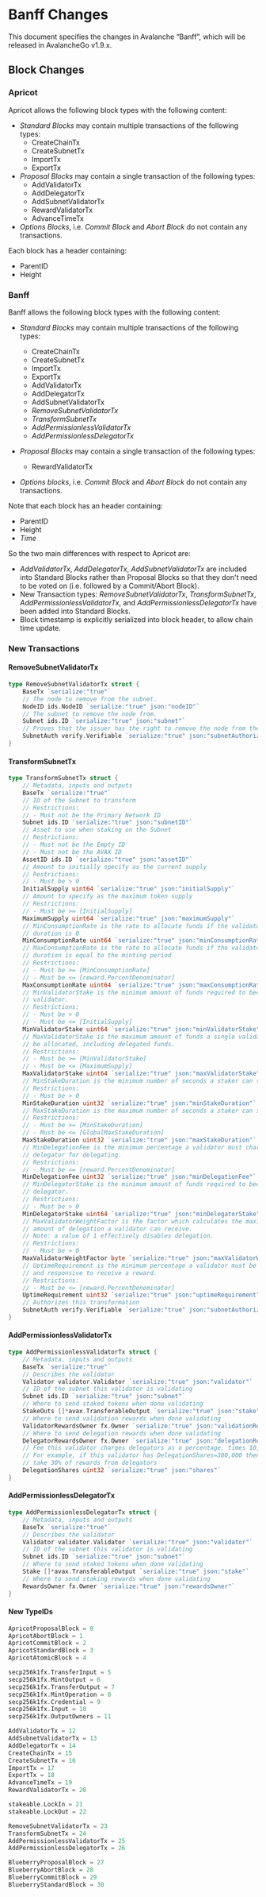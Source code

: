 # Banff Changes

This document specifies the changes in Avalanche “Banff”, which will be released in AvalancheGo v1.9.x.

## Block Changes

### Apricot

Apricot allows the following block types with the following content:

- _Standard Blocks_ may contain multiple transactions of the following types:
  - CreateChainTx
  - CreateSubnetTx
  - ImportTx
  - ExportTx
- _Proposal Blocks_ may contain a single transaction of the following types:
  - AddValidatorTx
  - AddDelegatorTx
  - AddSubnetValidatorTx
  - RewardValidatorTx
  - AdvanceTimeTx
- _Options Blocks_, i.e. _Commit Block_ and _Abort Block_ do not contain any transactions.

Each block has a header containing:

- ParentID
- Height

### Banff

Banff allows the following block types with the following content:

- _Standard Blocks_ may contain multiple transactions of the following types:
  - CreateChainTx
  - CreateSubnetTx
  - ImportTx
  - ExportTx
  - AddValidatorTx
  - AddDelegatorTx
  - AddSubnetValidatorTx
  - _RemoveSubnetValidatorTx_
  - _TransformSubnetTx_
  - _AddPermissionlessValidatorTx_
  - _AddPermissionlessDelegatorTx_
- _Proposal Blocks_ may contain a single transaction of the following types:

  - RewardValidatorTx

- _Options blocks_, i.e. _Commit Block_ and _Abort Block_ do not contain any transactions.

Note that each block has an header containing:

- ParentID
- Height
- _Time_

So the two main differences with respect to Apricot are:

- _AddValidatorTx_, _AddDelegatorTx_, _AddSubnetValidatorTx_ are included into Standard Blocks rather than Proposal Blocks so that they don't need to be voted on (i.e. followed by a Commit/Abort Block).
- New Transaction types: _RemoveSubnetValidatorTx_, _TransformSubnetTx_, _AddPermissionlessValidatorTx_, and _AddPermissionlessDelegatorTx_ have been added into Standard Blocks.
- Block timestamp is explicitly serialized into block header, to allow chain time update.

### New Transactions

#### RemoveSubnetValidatorTx

```go
type RemoveSubnetValidatorTx struct {
	BaseTx `serialize:"true"`
	// The node to remove from the subnet.
	NodeID ids.NodeID `serialize:"true" json:"nodeID"`
	// The subnet to remove the node from.
	Subnet ids.ID `serialize:"true" json:"subnet"`
	// Proves that the issuer has the right to remove the node from the subnet.
	SubnetAuth verify.Verifiable `serialize:"true" json:"subnetAuthorization"`
}
```

#### TransformSubnetTx

```go
type TransformSubnetTx struct {
	// Metadata, inputs and outputs
	BaseTx `serialize:"true"`
	// ID of the Subnet to transform
	// Restrictions:
	// - Must not be the Primary Network ID
	Subnet ids.ID `serialize:"true" json:"subnetID"`
	// Asset to use when staking on the Subnet
	// Restrictions:
	// - Must not be the Empty ID
	// - Must not be the AVAX ID
	AssetID ids.ID `serialize:"true" json:"assetID"`
	// Amount to initially specify as the current supply
	// Restrictions:
	// - Must be > 0
	InitialSupply uint64 `serialize:"true" json:"initialSupply"`
	// Amount to specify as the maximum token supply
	// Restrictions:
	// - Must be >= [InitialSupply]
	MaximumSupply uint64 `serialize:"true" json:"maximumSupply"`
	// MinConsumptionRate is the rate to allocate funds if the validator's stake
	// duration is 0
	MinConsumptionRate uint64 `serialize:"true" json:"minConsumptionRate"`
	// MaxConsumptionRate is the rate to allocate funds if the validator's stake
	// duration is equal to the minting period
	// Restrictions:
	// - Must be >= [MinConsumptionRate]
	// - Must be <= [reward.PercentDenominator]
	MaxConsumptionRate uint64 `serialize:"true" json:"maxConsumptionRate"`
	// MinValidatorStake is the minimum amount of funds required to become a
	// validator.
	// Restrictions:
	// - Must be > 0
	// - Must be <= [InitialSupply]
	MinValidatorStake uint64 `serialize:"true" json:"minValidatorStake"`
	// MaxValidatorStake is the maximum amount of funds a single validator can
	// be allocated, including delegated funds.
	// Restrictions:
	// - Must be >= [MinValidatorStake]
	// - Must be <= [MaximumSupply]
	MaxValidatorStake uint64 `serialize:"true" json:"maxValidatorStake"`
	// MinStakeDuration is the minimum number of seconds a staker can stake for.
	// Restrictions:
	// - Must be > 0
	MinStakeDuration uint32 `serialize:"true" json:"minStakeDuration"`
	// MaxStakeDuration is the maximum number of seconds a staker can stake for.
	// Restrictions:
	// - Must be >= [MinStakeDuration]
	// - Must be <= [GlobalMaxStakeDuration]
	MaxStakeDuration uint32 `serialize:"true" json:"maxStakeDuration"`
	// MinDelegationFee is the minimum percentage a validator must charge a
	// delegator for delegating.
	// Restrictions:
	// - Must be <= [reward.PercentDenominator]
	MinDelegationFee uint32 `serialize:"true" json:"minDelegationFee"`
	// MinDelegatorStake is the minimum amount of funds required to become a
	// delegator.
	// Restrictions:
	// - Must be > 0
	MinDelegatorStake uint64 `serialize:"true" json:"minDelegatorStake"`
	// MaxValidatorWeightFactor is the factor which calculates the maximum
	// amount of delegation a validator can receive.
	// Note: a value of 1 effectively disables delegation.
	// Restrictions:
	// - Must be > 0
	MaxValidatorWeightFactor byte `serialize:"true" json:"maxValidatorWeightFactor"`
	// UptimeRequirement is the minimum percentage a validator must be online
	// and responsive to receive a reward.
	// Restrictions:
	// - Must be <= [reward.PercentDenominator]
	UptimeRequirement uint32 `serialize:"true" json:"uptimeRequirement"`
	// Authorizes this transformation
	SubnetAuth verify.Verifiable `serialize:"true" json:"subnetAuthorization"`
}
```

#### AddPermissionlessValidatorTx

```go
type AddPermissionlessValidatorTx struct {
	// Metadata, inputs and outputs
	BaseTx `serialize:"true"`
	// Describes the validator
	Validator validator.Validator `serialize:"true" json:"validator"`
	// ID of the subnet this validator is validating
	Subnet ids.ID `serialize:"true" json:"subnet"`
	// Where to send staked tokens when done validating
	StakeOuts []*avax.TransferableOutput `serialize:"true" json:"stake"`
	// Where to send validation rewards when done validating
	ValidatorRewardsOwner fx.Owner `serialize:"true" json:"validationRewardsOwner"`
	// Where to send delegation rewards when done validating
	DelegatorRewardsOwner fx.Owner `serialize:"true" json:"delegationRewardsOwner"`
	// Fee this validator charges delegators as a percentage, times 10,000
	// For example, if this validator has DelegationShares=300,000 then they
	// take 30% of rewards from delegators
	DelegationShares uint32 `serialize:"true" json:"shares"`
}
```

#### AddPermissionlessDelegatorTx

```go
type AddPermissionlessDelegatorTx struct {
	// Metadata, inputs and outputs
	BaseTx `serialize:"true"`
	// Describes the validator
	Validator validator.Validator `serialize:"true" json:"validator"`
	// ID of the subnet this validator is validating
	Subnet ids.ID `serialize:"true" json:"subnet"`
	// Where to send staked tokens when done validating
	Stake []*avax.TransferableOutput `serialize:"true" json:"stake"`
	// Where to send staking rewards when done validating
	RewardsOwner fx.Owner `serialize:"true" json:"rewardsOwner"`
}
```

#### New TypeIDs

```go
ApricotProposalBlock = 0
ApricotAbortBlock = 1
ApricotCommitBlock = 2
ApricotStandardBlock = 3
ApricotAtomicBlock = 4

secp256k1fx.TransferInput = 5
secp256k1fx.MintOutput = 6
secp256k1fx.TransferOutput = 7
secp256k1fx.MintOperation = 8
secp256k1fx.Credential = 9
secp256k1fx.Input = 10
secp256k1fx.OutputOwners = 11

AddValidatorTx = 12
AddSubnetValidatorTx = 13
AddDelegatorTx = 14
CreateChainTx = 15
CreateSubnetTx = 16
ImportTx = 17
ExportTx = 18
AdvanceTimeTx = 19
RewardValidatorTx = 20

stakeable.LockIn = 21
stakeable.LockOut = 22

RemoveSubnetValidatorTx = 23
TransformSubnetTx = 24
AddPermissionlessValidatorTx = 25
AddPermissionlessDelegatorTx = 26

BlueberryProposalBlock = 27
BlueberryAbortBlock = 28
BlueberryCommitBlock = 29
BlueberryStandardBlock = 30
```
